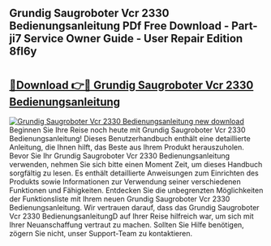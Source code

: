 ## Grundig Saugroboter Vcr 2330 Bedienungsanleitung PDf Free Download - Part-ji7 Service Owner Guide - User Repair Edition 8fI6y

# <h2><a href="http://df1zay.blite.top/?on=Grundig+Saugroboter+Vcr+2330+Bedienungsanleitung">🔗Download 👉🔴 Grundig Saugroboter Vcr 2330 Bedienungsanleitung</a></h2>

[![Grundig Saugroboter Vcr 2330 Bedienungsanleitung new download](https://i.imgur.com/lujVjoI.png)](http://df1zay.blite.top/?on=Grundig+Saugroboter+Vcr+2330+Bedienungsanleitung)
Beginnen Sie Ihre Reise noch heute mit Grundig Saugroboter Vcr 2330 Bedienungsanleitung! Dieses Benutzerhandbuch enthält eine detaillierte Anleitung, die Ihnen hilft, das Beste aus Ihrem Produkt herauszuholen. Bevor Sie Ihr Grundig Saugroboter Vcr 2330 Bedienungsanleitung verwenden, nehmen Sie sich bitte einen Moment Zeit, um dieses Handbuch sorgfältig zu lesen. Es enthält detaillierte Anweisungen zum Einrichten des Produkts sowie Informationen zur Verwendung seiner verschiedenen Funktionen und Fähigkeiten. Entdecken Sie die unbegrenzten Möglichkeiten der Funktionsliste mit Ihrem neuen Grundig Saugroboter Vcr 2330 Bedienungsanleitung. Wir vertrauen darauf, dass das Grundig Saugroboter Vcr 2330 BedienungsanleitungD auf Ihrer Reise hilfreich war, um sich mit Ihrer Neuanschaffung vertraut zu machen. Sollten Sie Hilfe benötigen, zögern Sie nicht, unser Support-Team zu kontaktieren.
